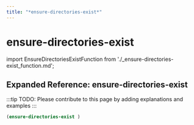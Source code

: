 ```yaml
---
title: "*ensure-directories-exist*"
---
```


# ensure-directories-exist

import EnsureDirectoriesExistFunction from './_ensure-directories-exist_function.md';

<EnsureDirectoriesExistFunction />

## Expanded Reference: ensure-directories-exist

:::tip
TODO: Please contribute to this page by adding explanations and examples
:::

```lisp
(ensure-directories-exist )
```
